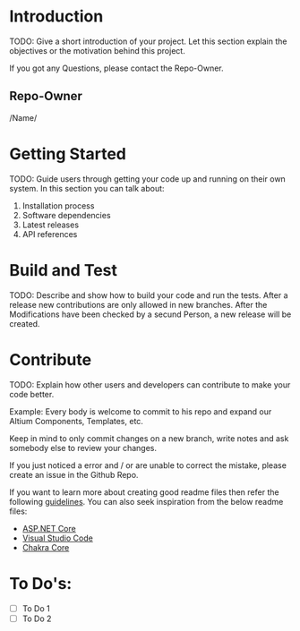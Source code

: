 # Introduction 
TODO: Give a short introduction of your project. Let this section explain the objectives or the motivation behind this project. 

If you got any Questions, please contact the Repo-Owner.

## Repo-Owner
/Name/
 
# Getting Started 
TODO: Guide users through getting your code up and running on their own system. In this section you can talk about:
1.	Installation process
2.	Software dependencies
3.	Latest releases
4.	API references

# Build and Test
TODO: Describe and show how to build your code and run the tests. 
After a release new contributions are only allowed in new branches. After the Modifications have been checked by a secund Person, a new release will be created. 

# Contribute
TODO: Explain how other users and developers can contribute to make your code better.

Example:
Every body is welcome to commit to his repo and expand our Altium Components, Templates, etc. 

Keep in mind to only commit changes on a new branch, write notes and ask somebody else to review your changes.

If you just noticed a error and / or are unable to correct the mistake, please create an issue in the Github Repo. 
 
If you want to learn more about creating good readme files then refer the following [guidelines](https://docs.microsoft.com/en-us/azure/devops/repos/git/create-a-readme?view=azure-devops). You can also seek inspiration from the below readme files:
- [ASP.NET Core](https://github.com/aspnet/Home)
- [Visual Studio Code](https://github.com/Microsoft/vscode)
- [Chakra Core](https://github.com/Microsoft/ChakraCore)

# To Do's: 
- [ ] To Do 1
- [ ] To Do 2
